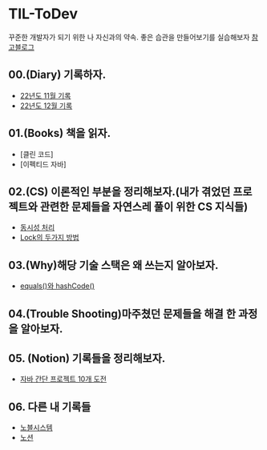 # TIL-ToDev
꾸준한 개발자가 되기 위한 나 자신과의 약속.
좋은 습관을 만들어보기를 실습해보자
[참고블로그](https://f-lab.kr/blog/sustainable-developer-growth-skills)

## 00.(Diary) 기록하자.
- [22년도 11월 기록](00.Diary/2022/11)
- [22년도 12월 기록](00.Diary/2022/12)
## 01.(Books) 책을 읽자.
- [클린 코드]
- [이펙티드 자바]

## 02.(CS) 이론적인 부분을 정리해보자.(내가 겪었던 프로젝트와 관련한 문제들을 자연스레 풀이 위한 CS 지식들)
- [동시성 처리](02.CS/03.%20Concurrency%20&%20Lock/Concurrency.md)
- [Lock의 두가지 방법](02.CS/03.%20Concurrency%20&%20Lock/Lock.md)

## 03.(Why)해당 기술 스택은 왜 쓰는지 알아보자.
- [equals()와 hashCode()](03.Why/000.equals&hashcode/Equals&HashCode.md)

## 04.(Trouble Shooting)마주쳤던 문제들을 해결 한 과정을 알아보자.


## 05. (Notion) 기록들을 정리해보자.
- [자바 간단 프로젝트 10개 도전](05.%20Notion/01.%20FastCampers/Java10Project.md)

## 06. 다른 내 기록들
- [노블시스템](06.NobleSystems/)
- [노션](https://developer-yoon.notion.site/OFbiz-6c61bf2baeb349ef9bcb91e9c3a5fa18)
